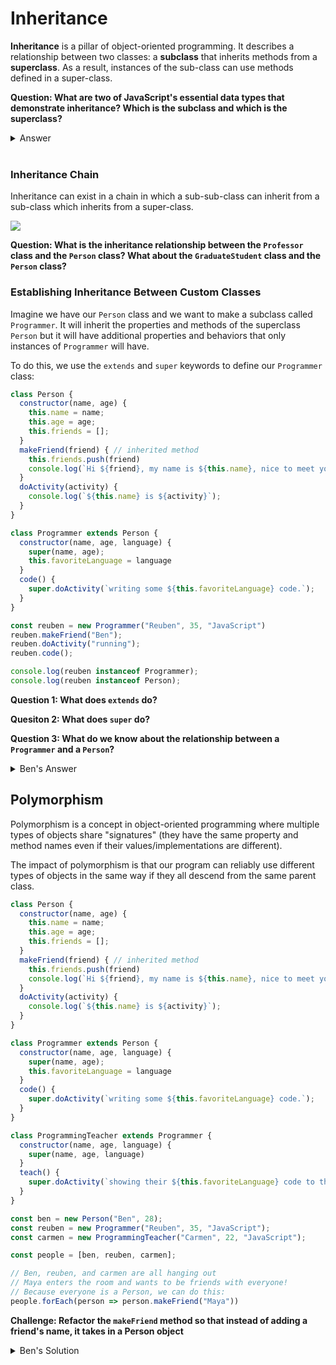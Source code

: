 # Inheritance

**Inheritance** is a pillar of object-oriented programming. It describes a relationship between two classes: a **subclass** that inherits methods from a **superclass**. As a result, instances of the sub-class can use methods defined in a super-class. 

**Question: What are two of JavaScript's essential data types that demonstrate inheritance? Which is the subclass and which is the superclass?**

<details><summary>Answer</summary>

The `Array` class is a sub-class of the `Object` class which is the super-class.

Every Array inherits methods from the `Array.prototype` which inherits methods from the `Object.prototype`. Therefore, all arrays can use `Object.prototype` methods like `toString()`.

</details>
<br>

### Inheritance Chain

Inheritance can exist in a chain in which a sub-sub-class can inherit from a sub-class which inherits from a super-class.

![](./practice/diagram1.png)

**Question: What is the inheritance relationship between the `Professor` class and the `Person` class? What about the `GraduateStudent` class and the `Person` class?**

### Establishing Inheritance Between Custom Classes

Imagine we have our `Person` class and we want to make a subclass called `Programmer`. It will inherit the properties and methods of the superclass `Person` but it will have additional properties and behaviors that only instances of `Programmer` will have.

To do this, we use the `extends` and `super` keywords to define our `Programmer` class:

```js
class Person {
  constructor(name, age) {
    this.name = name;
    this.age = age;
    this.friends = [];
  }
  makeFriend(friend) { // inherited method
    this.friends.push(friend)
    console.log(`Hi ${friend}, my name is ${this.name}, nice to meet you!`);
  }
  doActivity(activity) {
    console.log(`${this.name} is ${activity}`);
  }
}

class Programmer extends Person {
  constructor(name, age, language) {
    super(name, age);
    this.favoriteLanguage = language
  }
  code() {
    super.doActivity(`writing some ${this.favoriteLanguage} code.`);
  }
}

const reuben = new Programmer("Reuben", 35, "JavaScript")
reuben.makeFriend("Ben");
reuben.doActivity("running");
reuben.code();

console.log(reuben instanceof Programmer);
console.log(reuben instanceof Person);
```

**Question 1: What does `extends` do?**

**Quesiton 2: What does `super` do?**

**Question 3: What do we know about the relationship between a `Programmer` and a `Person`?**

<details><summary>Ben's Answer</summary>

* `extends` sets `Person.prototype` as the prototype for `Programmer.prototype`
* `super()` calls the `Person` constructor function using its own value of `this`
* `super.doActivity` calls the `Person`'s `doActivity` method using its own value of `this`
* `Programmer` is said to be a **subclass** of `Person`. 
* `Person` is said to be a **superclass** of `Programmer`.
* `Programmer` will inherit properties and methods 
from `Person`
* Instances of `Programmer` are also instances of `Person`

</details>

## Polymorphism

Polymorphism is a concept in object-oriented programming where multiple types of objects share "signatures" (they have the same property and method names even if their values/implementations are different).

The impact of polymorphism is that our program can reliably use different types of objects in the same way if they all descend from the same parent class.

```js
class Person {
  constructor(name, age) {
    this.name = name;
    this.age = age;
    this.friends = [];
  }
  makeFriend(friend) { // inherited method
    this.friends.push(friend)
    console.log(`Hi ${friend}, my name is ${this.name}, nice to meet you!`);
  }
  doActivity(activity) {
    console.log(`${this.name} is ${activity}`);
  }
}

class Programmer extends Person {
  constructor(name, age, language) {
    super(name, age);
    this.favoriteLanguage = language
  }
  code() {
    super.doActivity(`writing some ${this.favoriteLanguage} code.`);
  }
}

class ProgrammingTeacher extends Programmer {
  constructor(name, age, language) {
    super(name, age, language)
  }
  teach() {
    super.doActivity(`showing their ${this.favoriteLanguage} code to their class`);
  }
}

const ben = new Person("Ben", 28);
const reuben = new Programmer("Reuben", 35, "JavaScript");
const carmen = new ProgrammingTeacher("Carmen", 22, "JavaScript");

const people = [ben, reuben, carmen];

// Ben, reuben, and carmen are all hanging out
// Maya enters the room and wants to be friends with everyone!
// Because everyone is a Person, we can do this:
people.forEach(person => person.makeFriend("Maya"))
```

**Challenge: Refactor the `makeFriend` method so that instead of adding a friend's name, it takes in a Person object**

<details><summary>Ben's Solution</summary>

We only have to modify the `Person` class and all subclasses will inherit the new behavior. Instead of passing in a friend's name, pass in the entire Person object and have both friends add each other to the friend list.

</details>